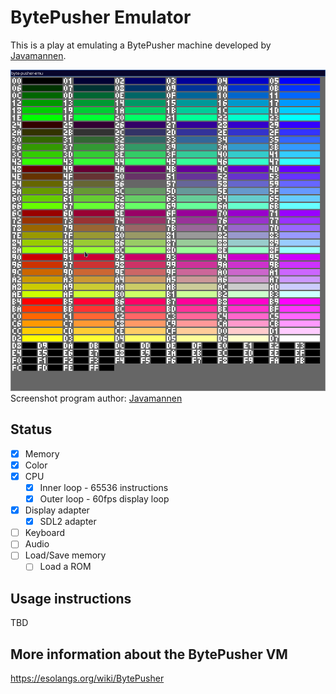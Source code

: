 # BytePusher Emulator

This is a play at emulating a BytePusher machine developed by [Javamannen](https://esolangs.org/wiki/User:Javamannen).

![Screen test](assets/screen_test.png)
Screenshot program author: [Javamannen](https://esolangs.org/wiki/User:Javamannen)

## Status

- [X] Memory
- [X] Color
- [X] CPU
  - [X] Inner loop - 65536 instructions
  - [X] Outer loop - 60fps display loop
- [X] Display adapter
  - [X] SDL2 adapter
- [ ] Keyboard
- [ ] Audio
- [ ] Load/Save memory
  - [ ] Load a ROM

## Usage instructions

TBD


## More information about the BytePusher VM

https://esolangs.org/wiki/BytePusher